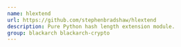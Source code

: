 ```yaml
---
name: hlextend
url: https://github.com/stephenbradshaw/hlextend
description: Pure Python hash length extension module.
group: blackarch blackarch-crypto
---
```

